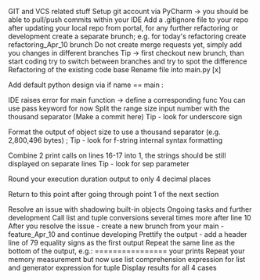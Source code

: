 GIT and VCS related stuff
Setup git account via PyCharm -> you should be able to pull/push commits within your IDE
Add a .gitignore file to your repo
after updating your local repo from portal, for any further refactoring or development create a separate brunch; e.g. for today's refactoring create refactoring_Apr_10 brunch Do not create merge requests yet, simply add you changes in different branches Tip -> first checkout new brunch, than start coding
try to switch between branches and try to spot the difference
Refactoring of the existing code base
Rename file into main.py [x]

Add default python design via if name == main :

IDE raises error for main function -> define a corresponding func
You can use pass keyword for now
Split the range size input number with the thousand separator (Make a commit here) Tip - look for underscore sign

Format the output of object size to use a thousand separator (e.g. 2,800,496 bytes) ; Tip - look for f-string internal syntax formatting

Combine 2 print calls on lines 16-17 into 1, the strings should be still displayed on separate lines Tip - look for sep parameter

Round your execution duration output to only 4 decimal places

Return to this point after going through point 1 of the next section

Resolve an issue with shadowing built-in objects
Ongoing tasks and further development
Call list and tuple conversions several times more after line 10
After you resolve the issue - create a new brunch from your main - feature_Apr_10 and continue developing
Prettify the output - add a header line of 79 equality signs as the first output
Repeat the same line as the bottom of the output, e.g.:
================ your prints
Repeat your memory measurement but now use list comprehension expression for list and generator expression for tuple
Display results for all 4 cases
